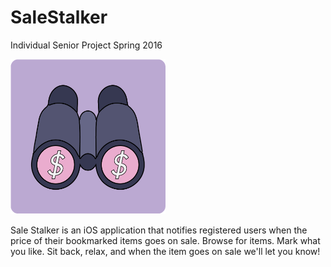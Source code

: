 # SaleStalker
Individual Senior Project Spring 2016

<a href="url"><img src="https://raw.githubusercontent.com/misaqpham/SaleStalker/master/SaleStalker%20Graphics/SS_logo.png" height="248" width="248" ></a>

Sale Stalker is an iOS application that notifies registered users when the price of their bookmarked items goes on sale.
Browse for items. 
Mark what you like. Sit back, relax, and when the item goes on sale we'll let you know!

